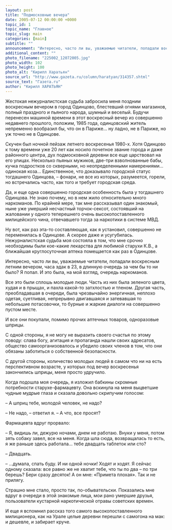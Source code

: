 ```yaml
---
layout: post
title: "Подмосковные вечера"
date: 2005-07-12 00:00:00 +0000
topic_id: 1
topic_name: "Главное"
topic_slug: main
categories: [main]
subtitle: ""
announcement: "Интересно, часто ли вы, уважаемые читатели, попадали воскресным летним вечером, часа эдак в 23, в длинную очередь за чем бы то ни было? Я попал. И это была, на мой взгляд, очередь наркоманов."
additional_content: ""
photo_filename: "225002_12072005.jpg"
photo_width: 102
photo_height: 100
photo_alt: "Кирилл Харатьян"
source_url: "http://www.gazeta.ru/column/haratyan/314357.shtml"
source_text: "Газета.ru"
author: "Кирилл ХАРАТЬЯН"
---
```

Жестокая нежурналистская судьба забросила меня поздним воскресным вечером в город Одинцово, блестевший огнями магазинов, полный праздного и пьяного народа, шумный и веселый. Будучи перенесен машиной времени в этот воскресный вечер из совершенно недавнего прошлого, положим, 1985 года, одинцовский житель непременно вообразил бы, что он в Париже... ну ладно, не в Париже, но уж точно не в Одинцове.

Скучен был ночной пейзаж летнего воскресенья 1980-х. Хотя Одинцово к тому времени уже 20 лет как носило почетное звание города и даже районного центра, дух подмосковной деревни все еще царствовал на его улицах. Несколько пьяных мужиков, две-три взволнованные бабы, кучка подростков со скверными, но неопределенными намерениями... одинокая коза... Единственное, что доказывало городской статус тогдашнего Одинцова, – фонари, не все из которых, разумеется, горели, но встречались часто, как того и требует городская среда.

Да, и еще одна совершенно городская особенность была у тогдашнего Одинцова. Не знаю почему, но в нем жило относительно много наркоманов. По крайней мере, так мне рассказывал один знакомый, ныне уже умерший несчастный торчок-сексот, состоявший на жаловании у одного теперешнего очень высокопоставленного милицейского чина, отвечавшего тогда за наркотики в системе МВД.

Ну вот, как раз эта-то составляющая, как я установил, совершенно не переменилась в Одинцове. А скорее даже и усугубилась. Нежурналистская судьба моя состояла в том, что мне срочно необходимы были кое-какие лекарства для любимой старухи К.В., а ближайшая круглосуточная аптека помещается как раз в Одинцове.

Интересно, часто ли вы, уважаемые читатели, попадали воскресным летним вечером, часа эдак в 23, в длинную очередь за чем бы то ни было? Я попал. И это была, на мой взгляд, очередь наркоманов.

Все это были сплошь молодые люди. Часть из них была зеленого цвета, худая и в прыщах, и пахла какой-то затхлостью и тленом. Другая часть, преобладавшая в очереди, была чрезвычайно энергичная, неплохо одетая, суетливая, непрерывно двигавшаяся и затевавшая то небольшие потасовочки, то бурные и жаркие диалоги на совершенно пустом месте.

И все они покупали, помимо прочих аптечных товаров, одноразовые шприцы.

С одной стороны, я не могу не выразить своего счастья по этому поводу: слава богу, агитация и пропаганда нашли своих адресатов, общество самоорганизовалось и убедило своих членов в том, что они обязаны заботиться о собственной безопасности.

С другой стороны, количество молодых людей в самом что ни на есть перспективном возрасте, у которых под вечер воскресенья закончились шприцы, меня просто удручило.

Когда подошла моя очередь, я изложил бабкины скромные потребности старухе-фармацевту. Она вскинула на меня выцветшие чудные мудрые глаза и сказала довольно скрипучим голосом:

– А шприц тебе, молодой человек, не надо?

– Не надо, – ответил я. – А что, все просят?

Фармацевта вдруг прорвало:

– Я, видишь ли, дежурю ночами, днем не работаю. Внуки у меня, потом зять собаку завел, все на меня. Когда шла сюда, возвращалась то есть, я же раньше здесь работала... тебе двадцать таблеток или сто?

– Двадцать.

– ...думала, спать буду. И ни одной ночки! Ходят и ходят. Я сейчас одному сказала: все равно же не хватит тебе, что ты по два – по три берешь? Бери сразу десяток! А он мне: «Примета плохая». Так и не прилягу.

Страшно мне стало, просто так, по-обывательски. Показались мне вдруг в очереди в этой знакомые лица, мои рано умершие друзья, пользователи кустарной наркотической отравы советских времен.

И еще я вспомнил рассказ того самого высокопоставленного милиционера, как на Урале целые деревни перешли с самогона на мак: и дешевле, и забирает круче.
